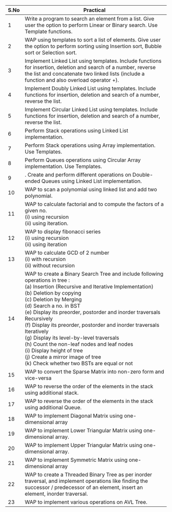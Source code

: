 | S.No	|	Practical	|
| ----- | ------------------------------------------------------------------------------------- |
| 1	| Write a program to search an element from a list. Give user the option to perform Linear or Binary search. Use Template functions. |
| 2	| WAP using templates to sort a list of elements. Give user the option to perform sorting using Insertion sort, Bubble sort or Selection sort. |
| 3	| Implement Linked List using templates. Include functions for insertion, deletion and search of a number, reverse the list and concatenate two linked lists (include a function and also overload operator +). |
| 4	| Implement Doubly Linked List using templates. Include functions for insertion, deletion and search of a number, reverse the list. |
| 5	| Implement Circular Linked List using templates. Include functions for insertion, deletion and search of a number, reverse the list. |
| 6	| Perform Stack operations using Linked List implementation. |
| 7	| Perform Stack operations using Array implementation. Use Templates. |
| 8	| Perform Queues operations using Circular Array implementation. Use Templates. |
| 9	| . Create and perform different operations on Double-ended Queues using Linked List implementation. |
| 10	| WAP to scan a polynomial using linked list and add two polynomial. |
| 11	| WAP to calculate factorial and to compute the factors of a given no.<br>(i) using recursion<br>(ii) using iteration. |
| 12	| WAP to display fibonacci series<br>(i) using recursion<br>(ii) using iteration |
| 13	| WAP to calculate GCD of 2 number<br>(i) with recursion<br>(ii) without recursion |
| 14	| WAP to create a Binary Search Tree and include following operations in tree :<br>(a) Insertion (Recursive and Iterative Implementation)<br>(b) Deletion by copying<br>(c) Deletion by Merging<br>(d) Search a no. in BST<br>(e) Display its preorder, postorder and inorder traversals Recursively<br>(f) Display its preorder, postorder and inorder traversals Iteratively<br>(g) Display its level-by-level traversals<br>(h) Count the non-leaf nodes and leaf nodes <br>(i) Display height of tree<br>(j) Create a mirror image of tree<br>(k) Check whether two BSTs are equal or not |
| 15	| WAP to convert the Sparse Matrix into non-zero form and vice-versa |
| 16	| WAP to reverse the order of the elements in the stack using additional stack. |
| 17	| WAP to reverse the order of the elements in the stack using additional Queue. |
| 18	| WAP to implement Diagonal Matrix using one-dimensional array |
| 19	| WAP to implement Lower Triangular Matrix using one-dimensional array. |
| 20	| WAP to implement Upper Triangular Matrix using one-dimensional array. |
| 21	| WAP to implement Symmetric Matrix using one-dimensional array |
| 22	| WAP to create a Threaded Binary Tree as per inorder traversal, and implement operations like finding the successor / predecessor of an element, insert an element, inorder traversal. |
| 23	| WAP to implement various operations on AVL Tree. |
